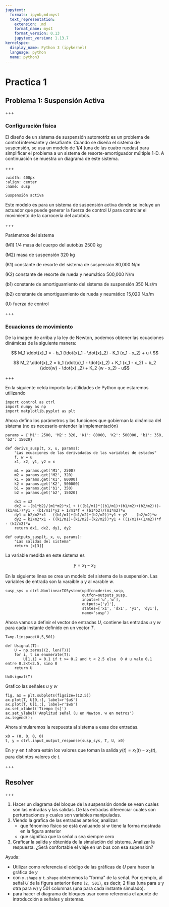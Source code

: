 ```yaml
---
jupytext:
  formats: ipynb,md:myst
  text_representation:
    extension: .md
    format_name: myst
    format_version: 0.13
    jupytext_version: 1.13.7
kernelspec:
  display_name: Python 3 (ipykernel)
  language: python
  name: python3
---
```


# Practica 1

## Problema 1: Suspensión Activa

+++

### Configuración física

El diseño de un sistema de suspensión automotriz es un problema de control interesante y desafiante. Cuando se diseña el sistema de suspensión, se usa un modelo de 1/4 (una de las cuatro ruedas) para simplificar el problema a un sistema de resorte-amortiguador múltiple 1-D. A continuación se muestra un diagrama de este sistema.

+++

```{figure} .\susp1.png
:width: 400px
:align: center
:name: susp

Suspensión activa
```


Este modelo es para un sistema de suspensión activa donde se incluye un actuador que puede generar la fuerza de control $U$ para controlar el movimiento de la carrocería del autobús.

+++

Parámetros del sistema

(M1) 1/4 masa del cuerpo del autobús 2500 kg

(M2) masa de suspensión 320 kg

(K1) constante de resorte del sistema de suspensión 80,000 N/m

(K2) constante de resorte de rueda y neumático 500,000 N/m

(b1) constante de amortiguamiento del sistema de suspensión 350 N.s/m

(b2) constante de amortiguamiento de rueda y neumático 15,020 N.s/m

(U) fuerza de control

+++

### Ecuaciones de movimiento

De la imagen de arriba y la ley de Newton, podemos obtener las ecuaciones dinámicas de la siguiente manera:

$$ M_1 \ddot{x}_1 = - b_1 (\dot{x}_1 - \dot{x}_2) - K_1 (x_1 - x_2) + u \ $$

$$ M_2 \ddot{x}_2 = b_1 (\dot{x}_1 - \dot{x}_2) + K_1 (x_1 - x_2) + b_2 (\dot{w} - \dot{x} _2) + K_2 (w - x_2) - u$$

+++

En la siguiente celda importo las útilidades de Python que estaremos utilizando

```{code-cell} ipython3
import control as ctrl
import numpy as np
import matplotlib.pyplot as plt
```

Ahora defino los parámetros y las funciones que gobiernan la dinámica del sistema (no es necesario entender la implementación)

```{code-cell} ipython3
params = {'M1': 2500, 'M2': 320, 'K1': 80000, 'K2': 500000, 'b1': 350, 'b2': 15020}

def derivs_susp(t, x, u, params):
    "Las ecuaciones de las derivadadas de las variables de estados"
    f, w = u
    x1, x2, y1, y2 = x  

    m1 = params.get('M1', 2500)
    m2 = params.get('M2', 320)
    k1 = params.get('K1', 80000)
    k2 = params.get('K2', 500000)
    b1 = params.get('b1', 350)
    b2 = params.get('b2', 15020)

    dx1 = x2
    dx2 = -(b1*b2)/(m1*m2)*x1 + (((b1/m1)*((b1/m1)+(b1/m2)+(b2/m2)))-(k1/m1))*y1 - (b1/m1)*y2 + 1/m1*f + (b1*b2)/(m1*m2)*w
    dy1 = b2/m2*x1 - ((b1/m1)+(b1/m2)+(b2/m2))*y1 + y2  - (b2/m2)*w
    dy2 = k2/m2*x1 - ((k1/m1)+(k1/m2)+(k2/m2))*y1 + ((1/m1)+(1/m2))*f - (k2/m2)*w
    return dx1, dx2, dy1, dy2

def outputs_susp(t, x, u, params):
    "Las salidas del sistema"
    return [x[3]]
```

La variable medida en este sistema es

$$y=x_1-x_2$$

En la siguiente linea se crea un modelo del sistema de la suspensión. Las variables de entrada son la varaible $u$ y al varable $w$.

```{code-cell} ipython3
susp_sys = ctrl.NonlinearIOSystem(updfcn=derivs_susp, 
                                  outfcn=outputs_susp, 
                                  inputs=['u','w'], 
                                  outputs=['y1'], 
                                  states=['x1', 'dx1', 'y1', 'dy1'], 
                                  name='susp')
```

Ahora vamos a definir el vector de entradas $U$, contiene las entradas $u$ y $w$ para cada instante definido en un vector $T$.

```{code-cell} ipython3
T=np.linspace(0,5,501)

def Usignal(T):
    U = np.zeros((2, len(T)))
    for i, t in enumerate(T):
        U[1,i] = 0.1 if t >= 0.2 and t < 2.5 else  0 # u vale 0.1 entre 0.2<t<2.5, sino 0    
    return U

U=Usignal(T)
```

Grafico las señales $u$ y $w$

```{code-cell} ipython3
fig, ax = plt.subplots(figsize=(12,5))
ax.plot(T, U[0,:], label=r'$u$')
ax.plot(T, U[1,:], label=r'$w$')
ax.set_xlabel('Tiempo [s]')
ax.set_ylabel('Amplitud señal (u en Newton, w en metros')
ax.legend();
```

Ahora simularemos la respuesta al sistema a esas dos entradas.

```{code-cell} ipython3
x0 = (0, 0, 0, 0)
t, y = ctrl.input_output_response(susp_sys, T, U, x0)
```

En $y$ y en $t$ ahora están los valores que toman la salida $y(t) = x_1(t)-x_2(t)$, para distintos valores de $t$.

+++

## Resolver

+++

1. Hacer un diagrama del bloque de la suspensión donde se vean cuales son las entradas y las salidas. De las entradas diferenciar cuales son perturbaciones y cuales son variables manipuladas.
1. Viendo la grafica de las entradas anterior, analizar:
    - que fénomino físico se está evaluando si $w$ tiene la forma mostrada en la figura anterior
    - que significa que la señal $u$ sea siempre cero
1. Graficar la salida $y$ obtenida de la simulación del sistema. Analizar la respuesta. ¿Será confortable el viaje en un bus con esa supensión?

Ayuda: 
- Utilizar como referencia el código de las gráficas de $U$ para hacer la gráfica de $y$
- con `y.shape` y `t.shape` obtenemos la "forma" de la señal. Por ejemplo, al señal $U$ de la figura anterior tiene `(2, 501)`, es decir, 2 filas (una para $u$ y otra para $w$) y 501 columnas (una para cada instante simulado).
- para hacer el diagrama de bloques usar como referencia el apunte de introducción a señales y sistemas.
